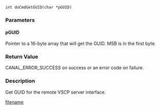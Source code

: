 


```clike
int doCmdGetGUID(char *pGUID)
```

### Parameters

#### pGUID
Pointer to a 16-byte array that will get the GUID. MSB is in the first byte.

### Return Value
CANAL_ERROR_SUCCESS on success or an error code on failure.

### Description
Get GUID for the remote VSCP server interface. 



[filename](./bottom_copyright.md ':include')
